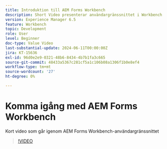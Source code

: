 ```yaml
---
title: Introduktion till AEM Forms Workbench
description: Short Video presenterar användargränssnittet i Workbench
version: Experience Manager 6.5
feature: Workbench
topic: Development
role: User
level: Beginner
doc-type: Value Video
last-substantial-update: 2024-06-11T00:00:00Z
jira: KT-15636
exl-id: 96d0e2e9-0321-48b6-8434-4b7b1fa3c665
source-git-commit: 48433a5367c281cf5a1c106b08a1306f1b0e8ef4
workflow-type: tm+mt
source-wordcount: '27'
ht-degree: 0%

---
```


# Komma igång med AEM Forms Workbench

Kort video som går igenom AEM Forms Workbench-användargränssnittet

>[!VIDEO](https://video.tv.adobe.com/v/3429493/?learn=on)
